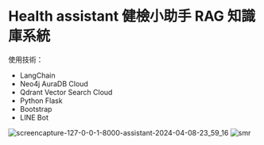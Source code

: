 # Health assistant 健檢小助手 RAG 知識庫系統

使用技術：   
* LangChain
* Neo4j AuraDB Cloud
* Qdrant Vector Search Cloud
* Python Flask
* Bootstrap
* LINE Bot

    

![screencapture-127-0-0-1-8000-assistant-2024-04-08-23_59_16](https://github.com/cccmmmd/Health-assistant_RAG_Langchain_Neo4j_Qdrant/assets/137893455/eb164f79-d945-48a0-b9fe-35a960fd15be) 
![smr](https://github.com/cccmmmd/Health-assistant_RAG_Langchain_Neo4j_Qdrant/assets/137893455/5d8da84b-a641-43d7-a71c-c37dea733a58)
